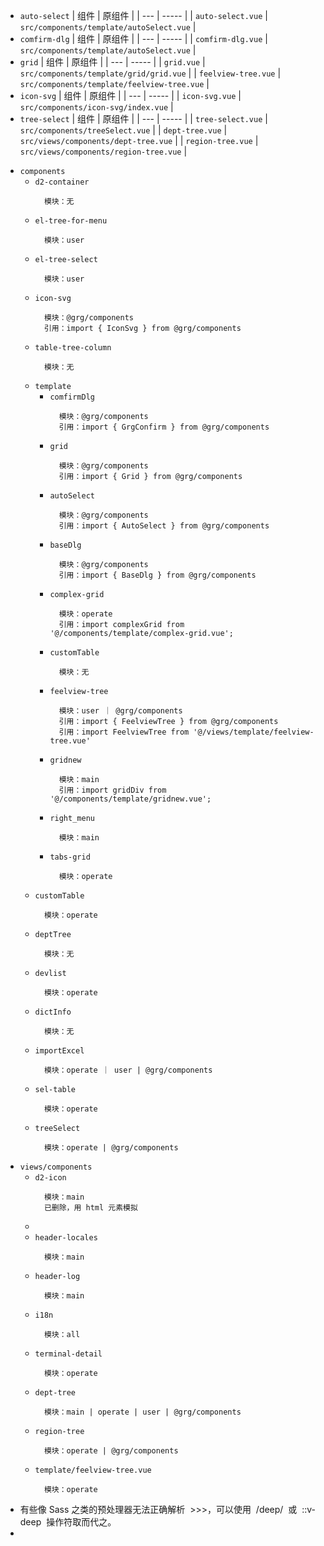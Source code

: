 - `auto-select`
  | 组件 | 原组件 |
  | --- | ----- |
  | `auto-select.vue` | `src/components/template/autoSelect.vue` |
- `comfirm-dlg`
  | 组件 | 原组件 |
  | --- | ----- |
  | `comfirm-dlg.vue` | `src/components/template/autoSelect.vue` |
- `grid`
  | 组件 | 原组件 |
  | --- | ----- |
  | `grid.vue` | `src/components/template/grid/grid.vue` |
  | `feelview-tree.vue` | `src/components/template/feelview-tree.vue` |
- `icon-svg`
  | 组件 | 原组件 |
  | --- | ----- |
  | `icon-svg.vue` | `src/components/icon-svg/index.vue` |
- `tree-select`
  | 组件 | 原组件 |
  | --- | ----- |
  | `tree-select.vue` | `src/components/treeSelect.vue` |
  | `dept-tree.vue` | `src/views/components/dept-tree.vue` |
  | `region-tree.vue` | `src/views/components/region-tree.vue` |

* `components`
  - `d2-container`
    ```
      模块：无
    ```
  - `el-tree-for-menu`
    ```
      模块：user
    ```
  - `el-tree-select`
    ```
      模块：user
    ```
  - `icon-svg`
    ```
      模块：@grg/components
      引用：import { IconSvg } from @grg/components
    ```
  - `table-tree-column`
    ```
      模块：无
    ```
  - `template`
    - `comfirmDlg`
      ```
        模块：@grg/components
        引用：import { GrgConfirm } from @grg/components
      ```
    - `grid`
      ```
        模块：@grg/components
        引用：import { Grid } from @grg/components
      ```
    - `autoSelect`
      ```
        模块：@grg/components
        引用：import { AutoSelect } from @grg/components
      ```
    - `baseDlg`
      ```
        模块：@grg/components
        引用：import { BaseDlg } from @grg/components
      ```
    - `complex-grid`
      ```
        模块：operate
        引用：import complexGrid from '@/components/template/complex-grid.vue';
      ```
    - `customTable`
      ```
        模块：无
      ```
    - `feelview-tree`
      ```
        模块：user ｜ @grg/components
        引用：import { FeelviewTree } from @grg/components
        引用：import FeelviewTree from '@/views/template/feelview-tree.vue'
      ```
    - `gridnew`
      ```
        模块：main
        引用：import gridDiv from '@/components/template/gridnew.vue';
      ```
    - `right_menu`
      ```
        模块：main
      ```
    - `tabs-grid`
      ```
        模块：operate
      ```
  - `customTable`
    ```
      模块：operate
    ```
  - `deptTree`
    ```
      模块：无
    ```
  - `devlist`
    ```
      模块：operate
    ```
  - `dictInfo`
    ```
      模块：无
    ```
  - `importExcel`
    ```
      模块：operate ｜ user | @grg/components
    ```
  - `sel-table`
    ```
      模块：operate
    ```
  - `treeSelect`
    ```
      模块：operate | @grg/components
    ```
* `views/components`
  - `d2-icon`
    ```
      模块：main
      已删除，用 html 元素模拟
    ```
  -
  - `header-locales`
    ```
      模块：main
    ```
  - `header-log`
    ```
      模块：main
    ```
  - `i18n`
    ```
      模块：all
    ```
  - `terminal-detail`
    ```
      模块：operate
    ```
  - `dept-tree`
    ```
      模块：main | operate | user | @grg/components
    ```
  - `region-tree`
    ```
      模块：operate | @grg/components
    ```
  - `template/feelview-tree.vue`
    ```
      模块：operate
    ```

<!-- 调整 -->

- 有些像 Sass 之类的预处理器无法正确解析  >>>，可以使用  /deep/  或  ::v-deep  操作符取而代之。
-
